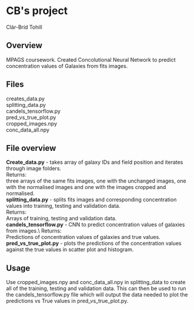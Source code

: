 ﻿# CB's project 

Clár-Bríd Tohill 

## Overview
MPAGS coursework.
Created Concolutional Neural Network to predict concentration values of Galaxies from fits images. 

## Files 
creates_data.py\
splitting_data.py\
candels_tensorflow.py\
pred_vs_true_plot.py\
cropped_images.npy\
conc_data_all.npy

## File overview 
**Create_data.py** - takes array of galaxy IDs and field position and iterates through image folders.\
Returns:\
three arrays of the same fits images, one with the unchanged images, 
one with the normalised images and one with the images cropped and normalised.\
**splitting_data.py** - splits fits images and corresponding concentration values into training, testing and validation data.\
Returns:\
Arrays of training, testing and validation data.\
**candels_tensorflow.py** - CNN to predict concentration values of galaxies from images.\ 
Returns:\
Predictions of concentration values of galaxies and true values.\
**pred_vs_true_plot.py** - plots the predictions of the concentration values against the true values in scatter plot and histogram. 

## Usage 
Use cropped_images.npy and conc_data_all.npy in splitting_data to create all of the training, testing and validation data. This can then be used to run the candels_tensorflow.py file which will output the data needed to plot the predictions vs True values in pred_vs_true_plot.py. 
